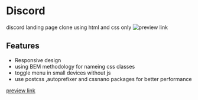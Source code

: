 # Discord

discord landing page clone using html and css only
![preview link](./assets/images/rm-discord.png)
## Features

- Responsive design
- using BEM methodology for nameing css classes
- toggle menu in small devices without js
- use postcss ,autoprefixer and cssnano packages for better performance

[preview link](https://landing-page-discord.vercel.app/)


